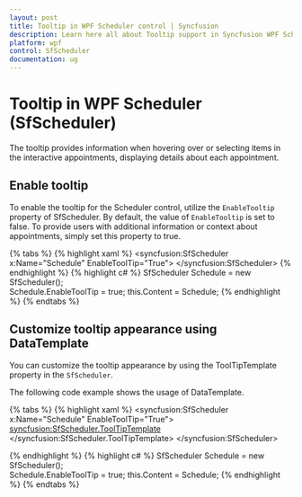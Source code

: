 ```yaml
---
layout: post
title: Tooltip in WPF Scheduler control | Syncfusion
description: Learn here all about Tooltip support in Syncfusion WPF Scheduler (SfScheduler) control and more.
platform: wpf
control: SfScheduler
documentation: ug
---
```


# Tooltip in WPF Scheduler (SfScheduler)

The tooltip provides information when hovering over or selecting items in the interactive appointments, displaying details about each appointment.

## Enable tooltip

To enable the tooltip for the Scheduler control, utilize the `EnableTooltip` property of SfScheduler. By default, the value of `EnableTooltip` is set to false. To provide users with additional information or context about appointments, simply set this property to true.

{% tabs %}
{% highlight xaml %}
      <syncfusion:SfScheduler x:Name="Schedule"
                EnableToolTip="True">
      </syncfusion:SfScheduler>
{% endhighlight %}
{% highlight c# %}
  SfScheduler Schedule = new SfScheduler();      
  Schedule.EnableToolTip = true;
  this.Content = Schedule;
{% endhighlight %}
{% endtabs %}

## Customize tooltip appearance using DataTemplate

You can customize the tooltip appearance by using the ToolTipTemplate property in the `SfScheduler`.

The following code example shows the usage of DataTemplate.

{% tabs %}
{% highlight xaml %}
<syncfusion:SfScheduler x:Name="Schedule"
                EnableToolTip="True">
    <syncfusion:SfScheduler.ToolTipTemplate>
     <DataTemplate>
    <Border x:Name="PART_ToolTipBorder"
        BorderBrush="White"
        Background="Black"
        CornerRadius="0"
        VerticalAlignment="Stretch"
        HorizontalAlignment="Stretch"
        BorderThickness="1"
        Padding="5">
         <StackPanel>
             <TextBlock x:Name="PART_AppointmentTextBlock"
                        Text="{Binding Subject}"
                        Foreground="White"
                        FontSize="12"
                        TextWrapping="Wrap"
                        TextTrimming="CharacterEllipsis" />
         </StackPanel>
     </Border>
     </DataTemplate>
    </syncfusion:SfScheduler.ToolTipTemplate>
</syncfusion:SfScheduler>

{% endhighlight %}
{% highlight c# %}
  SfScheduler Schedule = new SfScheduler();      
  Schedule.EnableToolTip = true;
  this.Content = Schedule;
{% endhighlight %}
{% endtabs %}

